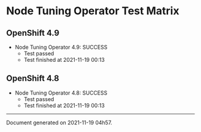 
Node Tuning Operator Test Matrix
================================

OpenShift 4.9
-------------


* Node Tuning Operator 4.9: SUCCESS
  - Test passed
  - Test finished at 2021-11-19 00:13

OpenShift 4.8
-------------


* Node Tuning Operator 4.8: SUCCESS
  - Test passed
  - Test finished at 2021-11-19 00:13


---
Document generated on 2021-11-19 04h57.

